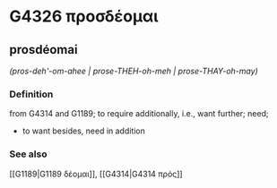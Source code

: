 # G4326 προσδέομαι

## prosdéomai

_(pros-deh'-om-ahee | prose-THEH-oh-meh | prose-THAY-oh-may)_

### Definition

from G4314 and G1189; to require additionally, i.e., want further; need; 

- to want besides, need in addition

### See also

[[G1189|G1189 δέομαι]], [[G4314|G4314 πρός]]
